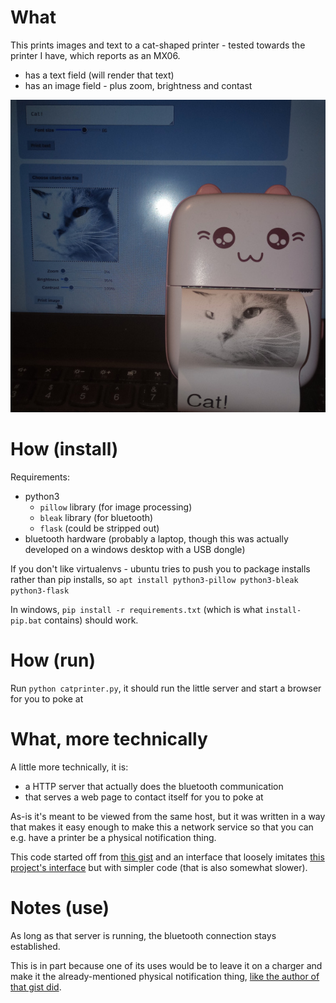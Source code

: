 # What

This prints images and text to a cat-shaped printer - tested towards the printer I have, which reports as an MX06.
- has a text field (will render that text)
- has an image field - plus zoom, brightness and contast

![what it looks like](what.jpg)


# How (install)

Requirements:
- python3
  - `pillow` library (for image processing)
  - `bleak` library (for bluetooth)
  - `flask` (could be stripped out)
- bluetooth hardware (probably a laptop, though this was actually developed on a windows desktop with a USB dongle)

If you don't like virtualenvs - ubuntu tries to push you to package installs rather than pip installs, so `apt install python3-pillow python3-bleak python3-flask`

In windows, `pip install -r requirements.txt` (which is what `install-pip.bat` contains) should work.


# How (run)

Run `python catprinter.py`, it should run the little server and start a browser for you to poke at


# What, more technically

A little more technically, it is:
- a HTTP server that actually does the bluetooth communication
- that serves a web page to contact itself for you to poke at 

As-is it's meant to be viewed from the same host,
but it was written in a way that makes it easy enough 
to make this a network service so that you can e.g. have a printer be a physical notification thing.

This code started off from [this gist](https://gist.github.com/mpomery/6514e521d3d03abce697409609978ede) 
and an interface that loosely imitates [this project's interface](https://github.com/NaitLee/Cat-Printer) but with simpler code (that is also somewhat slower).


# Notes (use)

As long as that server is running, the bluetooth connection stays established.

This is in part because one of its uses would be to leave it on a charger and make it the already-mentioned physical notification thing,
[like the author of that gist did](https://dev.to/mitchpommers/my-textable-cat-printer-18ge).



